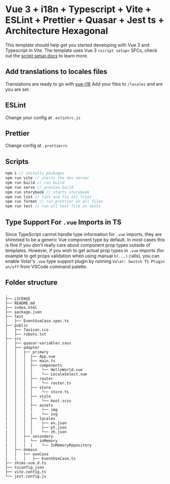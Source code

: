 # Vue 3 + i18n + Typescript + Vite + ESLint + Prettier + Quasar + Jest ts + Architecture Hexagonal

This template should help get you started developing with Vue 3 and Typescript in Vite.
The template uses Vue 3 `<script setup>` SFCs, check out the [script setup docs](https://v3.vuejs.org/api/sfc-script-setup.html#sfc-script-setup) to learn more.

## Add translations to locales files

Translations are ready to go with [vue-i18](https://vue-i18n.intlify.dev/)
Add your files to `/locales` and are you are set.

## ESLint

Change your config at `.eslintrc.js`

## Prettier

Change config at `.prettierrc`

## Scripts

```js
npm i // installs packages
npm run vite // starts the dev server
npm run build // run build
npm run serve // preview build
npm run storybook // starts storybook
npm run lint // lint and fix all files
npm run format // run prettier on all files
npm run test // run all test file in tests 
```

## Type Support For `.vue` Imports in TS

Since TypeScript cannot handle type information for `.vue` imports, they are shimmed to be a generic Vue component type by default. In most cases this is fine if you don't really care about component prop types outside of templates. However, if you wish to get actual prop types in `.vue` imports (for example to get props validation when using manual `h(...)` calls), you can enable Volar's `.vue` type support plugin by running `Volar: Switch TS Plugin on/off` from VSCode command palette.

## Folder structure

```
.
├── LICENSE
├── README.md
├── index.html
├── package.json
├── test
│   ├── EventUseCase.spec.ts
├── public
│   ├── favicon.ico
│   ├── robots.txt
├── src
|   ├── quasar-variables.sass
|   ├── adapter
│   │   ├── primary
│   │   │  ├── App.vue
│   │   │  ├── main.ts
│   │   │  ├── components
│   │   │  │    └── HelloWorld.vue
│   │   │  │    └── LocaleSelect.vue        
│   │   │  ├── router
│   │   │  │    └── router.ts
│   │   │  ├── store
│   │   │  │    └── store.ts
│   │   │  ├── style
│   │   │  │    └── boot.scss
│   │   │  ├── assets
│   │   │  |    └── img
|   │   │  |    └── svg
|   │   │  ├── locales
|   │   │  │    ├── en.json
|   │   │  │    ├── pt.json
|   │   │  │    └── zh.json
│   │   ├── secondary
│   │   |  └── inMemory
|   |   |  |    └── InMemoryRepository
│   ├── domain
│   |   ├── useCase
|   |   |   ├── EventUseCase.ts
├── shims-vue.d.ts
├── tsconfig.json
├── vite.config.ts
└── jest.config.js
```
